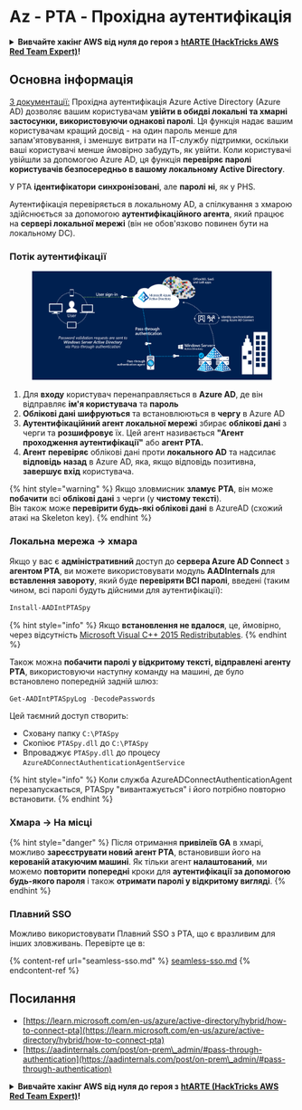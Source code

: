 # Az - PTA - Прохідна аутентифікація

<details>

<summary><strong>Вивчайте хакінг AWS від нуля до героя з</strong> <a href="https://training.hacktricks.xyz/courses/arte"><strong>htARTE (HackTricks AWS Red Team Expert)</strong></a><strong>!</strong></summary>

Інші способи підтримки HackTricks:

* Якщо ви хочете побачити вашу **компанію рекламовану на HackTricks** або **завантажити HackTricks у форматі PDF**, перевірте [**ПЛАНИ ПІДПИСКИ**](https://github.com/sponsors/carlospolop)!
* Отримайте [**офіційний PEASS & HackTricks мерч**](https://peass.creator-spring.com)
* Відкрийте для себе [**Сім'ю PEASS**](https://opensea.io/collection/the-peass-family), нашу колекцію ексклюзивних [**NFT**](https://opensea.io/collection/the-peass-family)
* **Приєднуйтесь до** 💬 [**групи Discord**](https://discord.gg/hRep4RUj7f) або [**групи Telegram**](https://t.me/peass) або **слідкуйте** за нами на **Twitter** 🐦 [**@hacktricks_live**](https://twitter.com/hacktricks_live)**.**
* **Поділіться своїми хакерськими трюками, надсилайте PR до** [**HackTricks**](https://github.com/carlospolop/hacktricks) та [**HackTricks Cloud**](https://github.com/carlospolop/hacktricks-cloud) репозиторіїв.

</details>

## Основна інформація

[З документації:](https://learn.microsoft.com/en-us/entra/identity/hybrid/connect/how-to-connect-pta) Прохідна аутентифікація Azure Active Directory (Azure AD) дозволяє вашим користувачам **увійти в обидві локальні та хмарні застосунки, використовуючи однакові паролі**. Ця функція надає вашим користувачам кращий досвід - на один пароль менше для запам'ятовування, і зменшує витрати на ІТ-службу підтримки, оскільки ваші користувачі менше ймовірно забудуть, як увійти. Коли користувачі увійшли за допомогою Azure AD, ця функція **перевіряє паролі користувачів безпосередньо в вашому локальному Active Directory**.

У PTA **ідентифікатори** **синхронізовані**, але **паролі** **ні**, як у PHS.

Аутентифікація перевіряється в локальному AD, а спілкування з хмарою здійснюється за допомогою **аутентифікаційного агента**, який працює на **сервері локальної мережі** (він не обов'язково повинен бути на локальному DC).

### Потік аутентифікації

<figure><img src="../../../../.gitbook/assets/image (4) (2) (1).png" alt=""><figcaption></figcaption></figure>

1. Для **входу** користувач перенаправляється в **Azure AD**, де він відправляє **ім'я користувача** та **пароль**
2. **Облікові дані** **шифруються** та встановлюються в **чергу** в Azure AD
3. **Аутентифікаційний агент локальної мережі** збирає **облікові дані** з черги та **розшифровує** їх. Цей агент називається **"Агент проходження аутентифікації"** або **агент PTA.**
4. **Агент** **перевіряє** облікові дані проти **локального AD** та надсилає **відповідь** **назад** в Azure AD, яка, якщо відповідь позитивна, **завершує вхід** користувача.

{% hint style="warning" %}
Якщо зловмисник **зламує** **PTA**, він може **побачити** всі **облікові дані** з черги (у **чистому тексті**).\
Він також може **перевірити будь-які облікові дані** в AzureAD (схожий атакі на Skeleton key).
{% endhint %}

### Локальна мережа -> хмара

Якщо у вас є **адміністративний** доступ до **сервера Azure AD Connect** з **агентом PTA**, ви можете використовувати модуль **AADInternals** для **вставлення завороту**, який буде **перевіряти ВСІ паролі**, введені (таким чином, всі паролі будуть дійсними для аутентифікації):
```powershell
Install-AADIntPTASpy
```
{% hint style="info" %}
Якщо **встановлення не вдалося**, це, ймовірно, через відсутність [Microsoft Visual C++ 2015 Redistributables](https://download.microsoft.com/download/6/A/A/6AA4EDFF-645B-48C5-81CC-ED5963AEAD48/vc_redist.x64.exe).
{% endhint %}

Також можна **побачити паролі у відкритому тексті, відправлені агенту PTA**, використовуючи наступну команду на машині, де було встановлено попередній задній шлюз:
```powershell
Get-AADIntPTASpyLog -DecodePasswords
```
Цей таємний доступ створить:

* Сховану папку `C:\PTASpy`
* Скопіює `PTASpy.dll` до `C:\PTASpy`
* Впроваджує `PTASpy.dll` до процесу `AzureADConnectAuthenticationAgentService`

{% hint style="info" %}
Коли служба AzureADConnectAuthenticationAgent перезапускається, PTASpy "вивантажується" і його потрібно повторно встановити.
{% endhint %}

### Хмара -> На місці

{% hint style="danger" %}
Після отримання **привілеїв GA** в хмарі, можливо **зареєструвати новий агент PTA**, встановивши його на **керованій атакуючим машині**. Як тільки агент **налаштований**, ми можемо **повторити** **попередні** кроки для **аутентифікації за допомогою будь-якого пароля** і також **отримати паролі у відкритому вигляді**.
{% endhint %}

### Плавний SSO

Можливо використовувати Плавний SSO з PTA, що є вразливим для інших зловживань. Перевірте це в:

{% content-ref url="seamless-sso.md" %}
[seamless-sso.md](seamless-sso.md)
{% endcontent-ref %}

## Посилання

* [https://learn.microsoft.com/en-us/azure/active-directory/hybrid/how-to-connect-pta](https://learn.microsoft.com/en-us/azure/active-directory/hybrid/how-to-connect-pta)
* [https://aadinternals.com/post/on-prem\_admin/#pass-through-authentication](https://aadinternals.com/post/on-prem\_admin/#pass-through-authentication)

<details>

<summary><strong>Вивчайте хакінг AWS від нуля до героя з</strong> <a href="https://training.hacktricks.xyz/courses/arte"><strong>htARTE (HackTricks AWS Red Team Expert)</strong></a><strong>!</strong></summary>

Інші способи підтримки HackTricks:

* Якщо ви хочете побачити вашу **компанію рекламовану в HackTricks** або **завантажити HackTricks у PDF**, перевірте [**ПЛАНИ ПІДПИСКИ**](https://github.com/sponsors/carlospolop)!
* Отримайте [**офіційний PEASS & HackTricks мерч**](https://peass.creator-spring.com)
* Відкрийте для себе [**Сім'ю PEASS**](https://opensea.io/collection/the-peass-family), нашу колекцію ексклюзивних [**NFT**](https://opensea.io/collection/the-peass-family)
* **Приєднуйтесь до** 💬 [**групи Discord**](https://discord.gg/hRep4RUj7f) або [**групи telegram**](https://t.me/peass) або **слідкуйте** за нами на **Twitter** 🐦 [**@hacktricks_live**](https://twitter.com/hacktricks_live)**.**
* **Поділіться своїми хакерськими трюками, надсилайте PR до** [**HackTricks**](https://github.com/carlospolop/hacktricks) та [**HackTricks Cloud**](https://github.com/carlospolop/hacktricks-cloud) github репозиторіїв.

</details>
